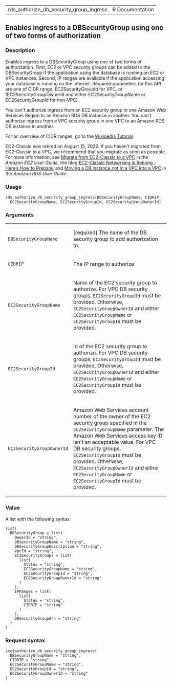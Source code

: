 <table style="width: 100%;">
<tbody>
<tr class="odd">
<td>rds_authorize_db_security_group_ingress</td>
<td style="text-align: right;">R Documentation</td>
</tr>
</tbody>
</table>

## Enables ingress to a DBSecurityGroup using one of two forms of authorization

### Description

Enables ingress to a DBSecurityGroup using one of two forms of
authorization. First, EC2 or VPC security groups can be added to the
DBSecurityGroup if the application using the database is running on EC2
or VPC instances. Second, IP ranges are available if the application
accessing your database is running on the internet. Required parameters
for this API are one of CIDR range, EC2SecurityGroupId for VPC, or
(EC2SecurityGroupOwnerId and either EC2SecurityGroupName or
EC2SecurityGroupId for non-VPC).

You can't authorize ingress from an EC2 security group in one Amazon Web
Services Region to an Amazon RDS DB instance in another. You can't
authorize ingress from a VPC security group in one VPC to an Amazon RDS
DB instance in another.

For an overview of CIDR ranges, go to the [Wikipedia
Tutorial](https://en.wikipedia.org/wiki/Classless_Inter-Domain_Routing).

EC2-Classic was retired on August 15, 2022. If you haven't migrated from
EC2-Classic to a VPC, we recommend that you migrate as soon as possible.
For more information, see [Migrate from EC2-Classic to a
VPC](https://docs.aws.amazon.com/AWSEC2/latest/UserGuide/vpc-migrate.html)
in the *Amazon EC2 User Guide*, the blog [EC2-Classic Networking is
Retiring – Here’s How to
Prepare](https://aws.amazon.com/blogs/aws/ec2-classic-is-retiring-heres-how-to-prepare/),
and [Moving a DB instance not in a VPC into a
VPC](https://docs.aws.amazon.com/AmazonRDS/latest/UserGuide/USER_VPC.Non-VPC2VPC.html)
in the *Amazon RDS User Guide*.

### Usage

    rds_authorize_db_security_group_ingress(DBSecurityGroupName, CIDRIP,
      EC2SecurityGroupName, EC2SecurityGroupId, EC2SecurityGroupOwnerId)

### Arguments

<table>
<colgroup>
<col style="width: 35%" />
<col style="width: 65%" />
</colgroup>
<tbody>
<tr class="odd">
<td><code
id="rds_authorize_db_security_group_ingress_:_DBSecurityGroupName">DBSecurityGroupName</code></td>
<td><p>[required] The name of the DB security group to add authorization
to.</p></td>
</tr>
<tr class="even">
<td><code
id="rds_authorize_db_security_group_ingress_:_CIDRIP">CIDRIP</code></td>
<td><p>The IP range to authorize.</p></td>
</tr>
<tr class="odd">
<td><code
id="rds_authorize_db_security_group_ingress_:_EC2SecurityGroupName">EC2SecurityGroupName</code></td>
<td><p>Name of the EC2 security group to authorize. For VPC DB security
groups, <code>EC2SecurityGroupId</code> must be provided. Otherwise,
<code>EC2SecurityGroupOwnerId</code> and either
<code>EC2SecurityGroupName</code> or <code>EC2SecurityGroupId</code>
must be provided.</p></td>
</tr>
<tr class="even">
<td><code
id="rds_authorize_db_security_group_ingress_:_EC2SecurityGroupId">EC2SecurityGroupId</code></td>
<td><p>Id of the EC2 security group to authorize. For VPC DB security
groups, <code>EC2SecurityGroupId</code> must be provided. Otherwise,
<code>EC2SecurityGroupOwnerId</code> and either
<code>EC2SecurityGroupName</code> or <code>EC2SecurityGroupId</code>
must be provided.</p></td>
</tr>
<tr class="odd">
<td><code
id="rds_authorize_db_security_group_ingress_:_EC2SecurityGroupOwnerId">EC2SecurityGroupOwnerId</code></td>
<td><p>Amazon Web Services account number of the owner of the EC2
security group specified in the <code>EC2SecurityGroupName</code>
parameter. The Amazon Web Services access key ID isn't an acceptable
value. For VPC DB security groups, <code>EC2SecurityGroupId</code> must
be provided. Otherwise, <code>EC2SecurityGroupOwnerId</code> and either
<code>EC2SecurityGroupName</code> or <code>EC2SecurityGroupId</code>
must be provided.</p></td>
</tr>
</tbody>
</table>

### Value

A list with the following syntax:

    list(
      DBSecurityGroup = list(
        OwnerId = "string",
        DBSecurityGroupName = "string",
        DBSecurityGroupDescription = "string",
        VpcId = "string",
        EC2SecurityGroups = list(
          list(
            Status = "string",
            EC2SecurityGroupName = "string",
            EC2SecurityGroupId = "string",
            EC2SecurityGroupOwnerId = "string"
          )
        ),
        IPRanges = list(
          list(
            Status = "string",
            CIDRIP = "string"
          )
        ),
        DBSecurityGroupArn = "string"
      )
    )

### Request syntax

    svc$authorize_db_security_group_ingress(
      DBSecurityGroupName = "string",
      CIDRIP = "string",
      EC2SecurityGroupName = "string",
      EC2SecurityGroupId = "string",
      EC2SecurityGroupOwnerId = "string"
    )
